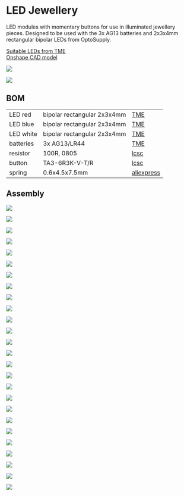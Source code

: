 # LED Jewellery


LED modules with momentary buttons for use in illuminated jewellery pieces.  Designed to be used with the 3x AG13 batteries and 2x3x4mm rectangular bipolar LEDs from OptoSupply.

[Suitable LEDs from TME](https://www.tme.eu/pt/en/katalog/tht-leds-rectangle_112903/p,optosupply_120/?params=2586:1461717;2585:1461716;1594:1730052&productListOrderBy=1000013&activeView=parameter)  
[Onshape CAD model](https://cad.onshape.com/documents/b4da9594c3b7ab582f25c10e/w/f7be495377865d81ba20b8f1/e/7f0067d8441a320d5c97fdeb?configuration=default&renderMode=0&uiState=68a83a7bed6ef7782bf8ab2d)  

![](images/leds_on.JPG)  

![](images/leds_off.JPG)  

## BOM

| | | |
|---|---|---|
| LED red | bipolar rectangular 2x3x4mm | [TME](https://www.tme.eu/pt/en/details/osrrp27ba1b/tht-leds-rectangle/optosupply/) |
| LED blue | bipolar rectangular 2x3x4mm | [TME](https://www.tme.eu/pt/en/details/osbbs27ba1b/tht-leds-rectangle/optosupply/) |
| LED white | bipolar rectangular 2x3x4mm | [TME](https://www.tme.eu/pt/en/details/osmmd27ba1b/tht-leds-rectangle/optosupply/) |
| batteries | 3x AG13/LR44 | [TME](https://www.tme.eu/pt/en/details/bat-v13_lr44_va/batteries/varta-microbattery/4276-101-511/) |
| resistor | 100R, 0805 | [lcsc](https://lcsc.com/product-detail/Chip-Resistor-Surface-Mount_UNI-ROYAL-0805W8F1000T5E_C17408.html?s_z=n_C17408)
| button | TA3-6R3K-V-T/R | [lcsc](https://lcsc.com/product-detail/Tactile-Switches_Diptronics-TA3-6R3K-V-T-R_C501583.html)
| spring | 0.6x4.5x7.5mm | [aliexpress](https://pt.aliexpress.com/item/1005008224635915.html?spm=a2g0o.order_list.order_list_main.5.102f1802RNEtFH&gatewayAdapt=glo2bra)

## Assembly

![](images/01.JPG)  

![](images/02.JPG)  

![](images/03.JPG)  

![](images/04.JPG)  

![](images/05.JPG)  

![](images/06.JPG)  

![](images/07.JPG)  

![](images/08.JPG)  

![](images/09.JPG)  

![](images/10.JPG)  

![](images/11.JPG)  

![](images/12.JPG)  

![](images/13.JPG)  

![](images/14.JPG)  

![](images/15.JPG)  

![](images/16.JPG)  

![](images/17.JPG)  

![](images/18.JPG)  

![](images/19.JPG)  

![](images/20.JPG)  

![](images/21.JPG)  

![](images/22.JPG)  

![](images/23.JPG)  

![](images/24.JPG)  

![](images/25.JPG)  

![](images/26.JPG)  
